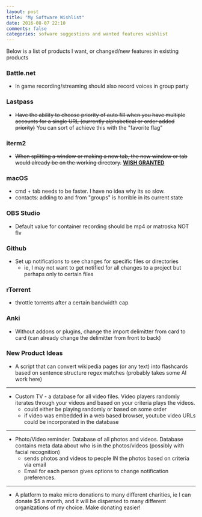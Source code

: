 ```yaml
---
layout: post
title: "My Software Wishlist"
date: 2016-08-07 22:10
comments: false
categories: sofware suggestions and wanted features wishlist
---
```


Below is a list of products I want, or changed/new features in existing products

### Battle.net
- In game recording/streaming should also record voices in group party

### Lastpass
- ~~Have the ability to choose priority of auto fill when you have multiple accounts for a single URL (currently alphabetical or order added priority)~~ You can sort of achieve this with the "favorite flag"

### iterm2
- ~~When splitting a window or making a new tab, the new window or tab would already be on the working directory.~~ [**WISH GRANTED**](https://coderwall.com/p/9xo7aq/open-up-iterm2-splits-in-current-working-directory)

### macOS
- cmd + tab needs to be faster. I have no idea why its so slow.
- contacts: adding to and from "groups" is horrible in its current state

### OBS Studio
- Default value for container recording should be mp4 or matroska NOT flv

### Github
- Set up notifications to see changes for specific files or directories
  - ie, I may not want to get notified for all changes to a project but perhaps only to certain files

### rTorrent
- throttle torrents after a certain bandwidth cap

### Anki
- Without addons or plugins, change the import delimitter from card to card (can already change the delimitter from front to back)

### New Product Ideas
- A script that can convert wikipedia pages (or any text) into flashcards based on sentence structure regex matches (probably takes some AI work here)

---

- Custom TV - a database for all video files. Video players randomly iterates through your videos and based on your criteria plays the videos.
  - could either be playing randomly or based on some order
  - if video was embedded in a web based browser, youtube video URLs could be incorporated in the database

---

- Photo/Video reminder. Database of all photos and videos. Database contains meta data about who is in the photos/videos (possibly with facial recognition)
  - sends photos and videos to people IN the photos based on criteria via email
  - Email for each person gives options to change notification preferences.

---

- A platform to make micro donations to many different charities, ie I can
 donate $5 a month, and it will be dispersed to many different organizations of my choice. Make donating easier!
